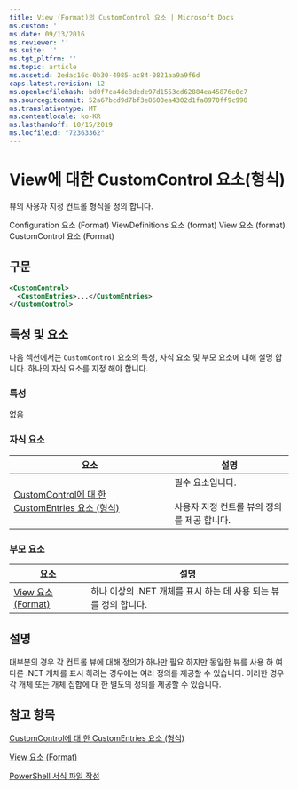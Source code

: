```yaml
---
title: View (Format)의 CustomControl 요소 | Microsoft Docs
ms.custom: ''
ms.date: 09/13/2016
ms.reviewer: ''
ms.suite: ''
ms.tgt_pltfrm: ''
ms.topic: article
ms.assetid: 2edac16c-0b30-4985-ac84-0821aa9a9f6d
caps.latest.revision: 12
ms.openlocfilehash: bd0f7ca4de8dede97d1553cd62884ea45876e0c7
ms.sourcegitcommit: 52a67bcd9d7bf3e8600ea4302d1fa8970ff9c998
ms.translationtype: MT
ms.contentlocale: ko-KR
ms.lasthandoff: 10/15/2019
ms.locfileid: "72363362"
---
```

# <a name="customcontrol-element-for-view-format"></a>View에 대한 CustomControl 요소(형식)

뷰의 사용자 지정 컨트롤 형식을 정의 합니다.

Configuration 요소 (Format) ViewDefinitions 요소 (format) View 요소 (format) CustomControl 요소 (Format)

## <a name="syntax"></a>구문

```xml
<CustomControl>
  <CustomEntries>...</CustomEntries>
</CustomControl>
```

## <a name="attributes-and-elements"></a>특성 및 요소

다음 섹션에서는 `CustomControl` 요소의 특성, 자식 요소 및 부모 요소에 대해 설명 합니다. 하나의 자식 요소를 지정 해야 합니다.

### <a name="attributes"></a>특성

없음

### <a name="child-elements"></a>자식 요소

|요소|설명|
|-------------|-----------------|
|[CustomControl에 대 한 CustomEntries 요소 (형식)](./customentries-element-for-customcontrol-for-view-format.md)|필수 요소입니다.<br /><br /> 사용자 지정 컨트롤 뷰의 정의를 제공 합니다.|

### <a name="parent-elements"></a>부모 요소

|요소|설명|
|-------------|-----------------|
|[View 요소 (Format)](./view-element-format.md)|하나 이상의 .NET 개체를 표시 하는 데 사용 되는 뷰를 정의 합니다.|

## <a name="remarks"></a>설명

대부분의 경우 각 컨트롤 뷰에 대해 정의가 하나만 필요 하지만 동일한 뷰를 사용 하 여 다른 .NET 개체를 표시 하려는 경우에는 여러 정의를 제공할 수 있습니다. 이러한 경우 각 개체 또는 개체 집합에 대 한 별도의 정의를 제공할 수 있습니다.

## <a name="see-also"></a>참고 항목

[CustomControl에 대 한 CustomEntries 요소 (형식)](./customentries-element-for-customcontrol-for-view-format.md)

[View 요소 (Format)](./view-element-format.md)

[PowerShell 서식 파일 작성](./writing-a-powershell-formatting-file.md)

